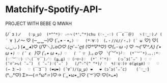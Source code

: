 # Matchify-Spotify-API-

PROJECT WITH BEBE Q MWAH


(ﾉ´ з `)ノ	(♡μ_μ)	(*^^*)♡	☆⌒ヽ(*'､^*)chu
(♡-_-♡)	(￣ε￣＠)	ヽ(♡‿♡)ノ	( ´ ∀ `)ノ～ ♡
(─‿‿─)♡	(´｡• ᵕ •｡`) ♡	(*♡∀♡)	(｡・//ε//・｡)
(´ ω `♡)	♡( ◡‿◡ )	(◕‿◕)♡	(/▽＼*)｡o○♡
(ღ˘⌣˘ღ)	(♡°▽°♡)	♡(｡- ω -)	♡ ～('▽^人)
(´• ω •`) ♡	(´ ε ` )♡	(´｡• ω •｡`) ♡	( ´ ▽ ` ).｡ｏ♡
╰(*´︶`*)╯♡	(*˘︶˘*).｡.:*♡	(♡˙︶˙♡)	♡＼(￣▽￣)／♡
(≧◡≦) ♡	(⌒▽⌒)♡	(*¯ ³¯*)♡	(っ˘з(˘⌣˘ ) ♡
♡ (˘▽˘>ԅ( ˘⌣˘)	( ˘⌣˘)♡(˘⌣˘ )	(/^-^(^ ^*)/ ♡	٩(♡ε♡)۶
σ(≧ε≦σ) ♡	♡ (⇀ 3 ↼)	♡ (￣З￣)	(❤ω❤)
(˘∀˘)/(μ‿μ) ❤	❤ (ɔˆз(ˆ⌣ˆc)	(´♡‿♡`)	(°◡°♡)
Σ>―(〃°ω°〃)♡→	(´,,•ω•,,)♡	(´꒳`)♡	♡(>ᴗ•)
